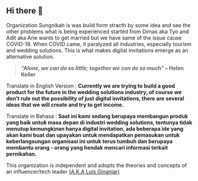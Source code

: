 ## Hi there 👋

Organization Sungnikah is was build form stracth by some idea and see the other problems what is being experienced started from Dimas aka Tyo and Adit aka Arie wants to get married but we have same of the issue cause COVID-19. When COVID came, it paralyzed all industries, especially tourism and wedding solutions. This is what makes digital invitations emerge as an alternative solution.


> ***“Alone, we can do so little; together we can do so much”* – Helen Keller**
> 

Translate in English Version : **Currently we are trying to build a good product for the future in the wedding solutions industry, of course we don't rule out the possibility of just digital invitations, there are several ideas that we will create and try to get income.**

Translate in Bahasa : **Saat ini kami sedang berupaya membangun produk yang baik untuk masa depan di industri wedding solutions, tentunya tidak menutup kemungkinan hanya digital invitation, ada beberapa ide yang akan kami buat dan upayakan untuk mendapatkan pemasukan untuk keberlangsungan organisasi ini untuk terus tumbuh dan berupaya membantu orang - orang yang hendak mencari informasi terkait pernikahan.**

This organization is independent and adopts the theories and concepts of an influencer/tech leader [(A.K.A Luis Ginanjar)](https://www.linkedin.com/in/luisginan)
<!--

**Here are some ideas to get you started:**

🙋‍♀️ A short introduction - what is your organization all about?
🌈 Contribution guidelines - how can the community get involved?
👩‍💻 Useful resources - where can the community find your docs? Is there anything else the community should know?
🍿 Fun facts - what does your team eat for breakfast?
🧙 Remember, you can do mighty things with the power of [Markdown](https://docs.github.com/github/writing-on-github/getting-started-with-writing-and-formatting-on-github/basic-writing-and-formatting-syntax)
-->
